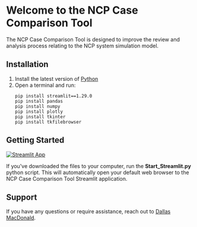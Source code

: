 # Welcome to the NCP Case Comparison Tool

The NCP Case Comparison Tool is designed to improve the review and analysis process relating to the NCP system simulation model.

## Installation

1. Install the latest version of [Python](https://www.python.org/downloads/)
2. Open a terminal and run:
    ```
    pip install streamlit==1.29.0
    pip install pandas
    pip install numpy
    pip install plotly
    pip install tkinter
    pip install tkfilebrowser
    ```

## Getting Started

[![Streamlit App](https://static.streamlit.io/badges/streamlit_badge_black_white.svg)](https://ncpcasecomparisonviaapp-rtex4ybkfbtnxnwqwfxr4q.streamlit.app)

If you've downloaded the files to your computer, run the **Start_Streamlit.py** python script. This will automatically open your default web browser to the NCP Case Comparison Tool Streamlit application.

## Support

If you have any questions or require assistance, reach out to [Dallas MacDonald](D-Mac15@hotmail.com).
